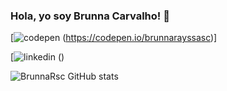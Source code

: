### Hola, yo soy Brunna Carvalho! 👋

[![codepen](https://img.shields.io/badge/Codepen-000000?style=for-the-badge&logo=codepen&logoColor=white) (https://codepen.io/brunnarayssasc)]

[![linkedin](https://img.shields.io/badge/LinkedIn-0077B5?style=for-the-badge&logo=linkedin&logoColor=white) ()




![BrunnaRsc GitHub stats](https://github-readme-stats.vercel.app/api?username=brunnarayssa&show_icons=true&theme=transparent)


